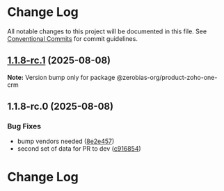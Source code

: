 # Change Log

All notable changes to this project will be documented in this file.
See [Conventional Commits](https://conventionalcommits.org) for commit guidelines.

## [1.1.8-rc.1](https://github.com/zerobias-org/product/compare/@zerobias-org/product-zoho-one-crm@1.1.8-rc.0...@zerobias-org/product-zoho-one-crm@1.1.8-rc.1) (2025-08-08)

**Note:** Version bump only for package @zerobias-org/product-zoho-one-crm





## 1.1.8-rc.0 (2025-08-08)


### Bug Fixes

* bump vendors needed ([8e2e457](https://github.com/zerobias-org/product/commit/8e2e457e0b5d7141a05e8f2c178bc2854f2b7178))
* second set of data for PR to dev ([c916854](https://github.com/zerobias-org/product/commit/c916854bcf229b1c2042ffdea18472d66a061aaf))





# Change Log

